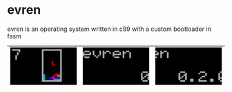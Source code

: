 # evren

evren is an operating system written in c99 with a custom bootloader in fasm

| ![tetris](assets/tetris.png) | ![evren0](assets/evren0.png) | ![evren1](assets/evren1.png) |
|------------------------------|-----------------------------|-----------------------------|


